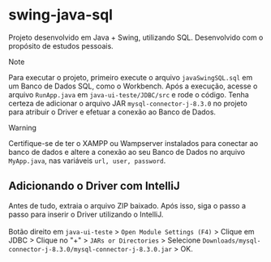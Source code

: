 # swing-java-sql
Projeto desenvolvido em Java + Swing, utilizando SQL. Desenvolvido com o propósito de estudos pessoais.

> [!NOTE]
> Para executar o projeto, primeiro execute o arquivo ```javaSwingSQL.sql``` em um Banco de Dados SQL, como o Workbench. Após a execução, acesse o arquivo ```RunApp.java``` em ```java-ui-teste/JDBC/src``` e rode o código.
> Tenha certeza de adicionar o arquivo JAR ```mysql-connector-j-8.3.0``` no projeto para atribuir o Driver e efetuar a conexão ao Banco de Dados.

>[!WARNING]
> Certifique-se de ter o XAMPP ou Wampserver instalados para conectar ao banco de dados e altere a conexão ao seu Banco de Dados no arquivo ```MyApp.java```, nas variáveis ```url, user, password```.

## Adicionando o Driver com IntelliJ
Antes de tudo, extraia o arquivo ZIP baixado. Após isso, siga o passo a passo para inserir o Driver utilizando o IntelliJ.
\
\
Botão direito em ```java-ui-teste``` > ```Open Module Settings (F4)``` > Clique em JDBC > Clique no "+" > ```JARs or Directories``` > Selecione ```Downloads/mysql-connector-j-8.3.0/mysql-connector-j-8.3.0.jar``` > OK.

